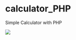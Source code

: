 # calculator_PHP
Simple Calculator with PHP

![](https://github.com/Alice-63/calculator_PHP/blob/main/calculator_PHP.gif)
